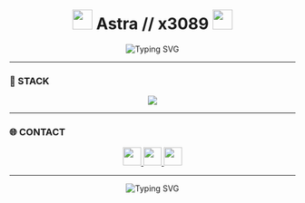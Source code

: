 <!-- README.md con los íconos personalizados y enlaces funcionales -->

<h1 align="center">
  <img src="https://cdn.discordapp.com/emojis/1356328082109239528.png?size=96" height="35"/>
  <span>Astra // x3089</span>
  <img src="https://cdn.discordapp.com/emojis/1344981169799692430.png?size=96" height="35"/>
</h1>

<p align="center">
  <img src="https://readme-typing-svg.demolab.com?font=Share+Tech+Mono&size=22&duration=3000&pause=1000&color=00FF00&center=true&vCenter=true&width=500&lines=Developer+%F0%9F%92%BB;Cyber+Builder+%F0%9F%94%A5;Signal+Over+Noise" alt="Typing SVG" />
</p>

---

### 🧠 STACK

<p align="center">
  <img src="https://skillicons.dev/icons?i=html,css,js,python,nodejs,bash,sqlite&theme=dark" />
</p>

---

### 🌐 CONTACT

<p align="center">
  <!-- Instagram icon -->
  <a href="https://www.instagram.com/lvs.6n" target="_blank">
    <img src="https://github.com/user-attachments/assets/882b75e3-fbe4-4689-a625-8a9655dfe82b" height="32" />
  </a>
  
  <!-- Discord icon -->
  <a href="https://discord.com/users/1344058511163916381" target="_blank">
    <img src="https://github.com/user-attachments/assets/5fc12883-a26c-481a-8c2a-f5022cd48990" height="32" />
  </a>
  
  <!-- Website icon (Black Word) -->
  <a href="https://x3089.github.io/" target="_blank">
    <img src="https://cdn.discordapp.com/emojis/1356374956325208104.png?size=96" height="32" />
  </a>
</p>

---
<p align="center">
  <img src="https://readme-typing-svg.demolab.com?font=Fira+Code&size=28&duration=4000&pause=1000&color=FF5733&center=true&vCenter=true&width=600&lines=NO+ORIGIN+•+NO+LIMIT+•+JUST+CODE;Unstoppable+Developer+🚀;Code+is+my+life+💻" alt="Typing SVG" />
</p>

